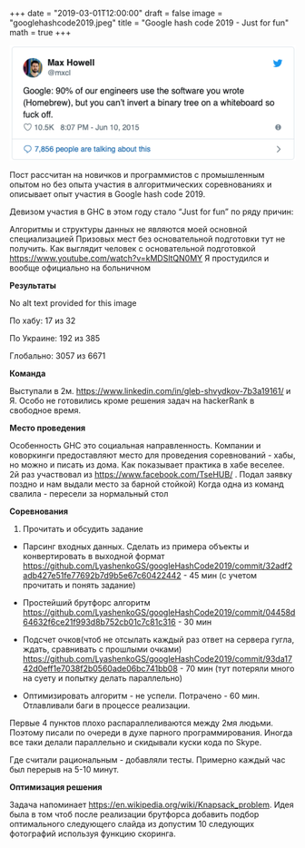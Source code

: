 +++
date = "2019-03-01T12:00:00"
draft = false
image = "googlehashcode2019.jpeg"
title = "Google hash code 2019 - Just for fun"
math = true
+++


[![twitter img](/img/inner_hashcode1.png)](https://twitter.com/mxcl/status/608682016205344768?ref_src=twsrc%5Etfw%7Ctwcamp%5Etweetembed&ref_url=https%3A%2F%2Fmedia.licdn.com%2Fembeds%2Fmedia.html%3Fsrc%3Dhttps%253A%252F%252Ftwitter.com%252Fmxcl%252Fstatus%252F608682016205344768%26url%3Dhttps%253A%252F%252Ftwitter.com%252Fmxcl%252Fstatus%252F608682016205344768%26type%3Dtext%252Fhtml%26schema%3Dtwitter)

Пост рассчитан на новичков и программистов с промышленным опытом но без опыта участия в алгоритмических соревнованиях  и описывает опыт участия в Google hash code 2019.

Девизом участия в GHC в этом году стало “Just for fun” по ряду причин:

Алгоритмы и структуры данных не являются моей основной специализацией
Призовых мест без основательной подготовки тут не получить. Как выглядит человек с основательной подготовкой https://www.youtube.com/watch?v=kMDSltQN0MY
Я простудился и вообще официально на больничном


**Результаты**

No alt text provided for this image


По хабу:       17 из 32

По Украине: 192 из 385 

Глобально:   3057 из 6671

**Команда**

Выступали в 2м. https://www.linkedin.com/in/gleb-shvydkov-7b3a19161/ и Я. Особо не готовились кроме решения задач на hackerRank в свободное время.



**Место проведения**

Особенность GHC это социальная направленность. Компании и коворкинги предоставляют место для проведения соревнований - хабы, но можно и писать из дома. Как показывает практика в хабе веселее. 2й раз участвовал из https://www.facebook.com/TseHUB/ . Подал заявку поздно и нам выдали место за барной стойкой) Когда одна из команд свалила - пересели за нормальный стол

**Соревнования**

1. Прочитать и обсудить задание

- Парсинг входных данных. Сделать из примера объекты и конвертировать в выходной формат https://github.com/LyashenkoGS/googleHashCode2019/commit/32adf2adb427e51fe77692b7d9b5e67c60422442 - 45 мин (с учетом прочитать и понять задание)

- Простейший брутфорс алгоритм https://github.com/LyashenkoGS/googleHashCode2019/commit/04458d64632f6ce21f993d8b752cb01c7c81c316 - 30 мин

- Подсчет очков(чтоб не отсылать каждый раз ответ на сервера гугла, ждать, сравнивать с прошлыми очками) https://github.com/LyashenkoGS/googleHashCode2019/commit/93da1742d0eff1e7038f2b0560ade06bc741bb08 - 70 мин (тут потеряли много на суету и попытку делать параллельно)

- Оптимизировать алгоритм - не успели. Потрачено - 60 мин. Отлавливали баги в процессе реализации.

Первые 4 пунктов плохо распараллеливаются между 2мя людьми. Поэтому писали по очереди в духе парного программирования. Иногда все таки делали параллельно и скидывали куски кода по Skype.

Где считали рациональным - добавляли тесты. Примерно каждый час был перерыв на 5-10 минут.

**Оптимизация решения**

Задача напоминает https://en.wikipedia.org/wiki/Knapsack_problem. Идея была в том чтоб после реализации брутфорса добавить подбор оптимального следующего слайда из допустим 10 следующих фотографий используя функцию скоринга.